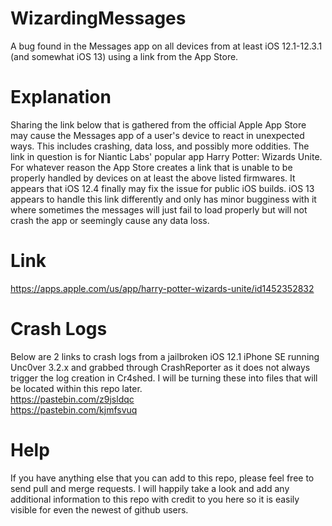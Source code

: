 # WizardingMessages
A bug found in the Messages app on all devices from at least iOS 12.1-12.3.1 (and somewhat iOS 13) using a link from the App Store.

# Explanation
Sharing the link below that is gathered from the official Apple App Store may cause the Messages app of a user's device to react in unexpected ways. This includes crashing, data loss, and possibly more oddities. The link in question is for Niantic Labs' popular app Harry Potter: Wizards Unite. For whatever reason the App Store creates a link that is unable to be properly handled by devices on at least the above listed firmwares. It appears that iOS 12.4 finally may fix the issue for public iOS builds. iOS 13 appears to handle this link differently and only has minor bugginess with it where sometimes the messages will just fail to load properly but will not crash the app or seemingly cause any data loss.

# Link
https://apps.apple.com/us/app/harry-potter-wizards-unite/id1452352832

# Crash Logs
Below are 2 links to crash logs from a jailbroken iOS 12.1 iPhone SE running Unc0ver 3.2.x and grabbed through CrashReporter as it does not always trigger the log creation in Cr4shed. I will be turning these into files that will be located within this repo later. <br/>
https://pastebin.com/z9jsldqc <br/>
https://pastebin.com/kjmfsvuq

# Help
If you have anything else that you can add to this repo, please feel free to send pull and merge requests. I will happily take a look and add any additional information to this repo with credit to you here so it is easily visible for even the newest of github users. 
